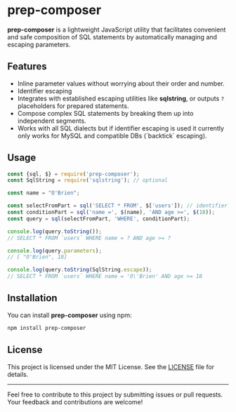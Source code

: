 # prep-composer

**prep-composer** is a lightweight JavaScript utility that facilitates convenient and safe composition of SQL
statements by automatically managing and escaping parameters.

## Features

- Inline parameter values without worrying about their order and number.
- Identifier escaping
- Integrates with established escaping utilities like **sqlstring**, or outputs `?` placeholders for prepared
  statements.
- Compose complex SQL statements by breaking them up into independent segments.
- Works with all SQL dialects but if identifier escaping is used it currently only works for MySQL and compatible
  DBs (\`backtick\` escaping).

## Usage

```javascript
const {sql, $} = require('prep-composer');
const SqlString = require('sqlstring'); // optional

const name = "O'Brien";

const selectFromPart = sql('SELECT * FROM', $['users']); // identifier escaping is optional
const conditionPart = sql('name =', $(name), 'AND age >=', $(18));
const query = sql(selectFromPart, 'WHERE', conditionPart);

console.log(query.toString());
// SELECT * FROM `users` WHERE name = ? AND age >= ?

console.log(query.parameters);
// [ "O'Brien", 18]

console.log(query.toString(SqlString.escape));
// SELECT * FROM `users` WHERE name = 'O\'Brien' AND age >= 18
```

## Installation

You can install **prep-composer** using npm:

```bash
npm install prep-composer
```

## License

This project is licensed under the MIT License. See the [LICENSE](LICENSE) file for details.

---

Feel free to contribute to this project by submitting issues or pull requests. Your feedback and contributions
are welcome!
